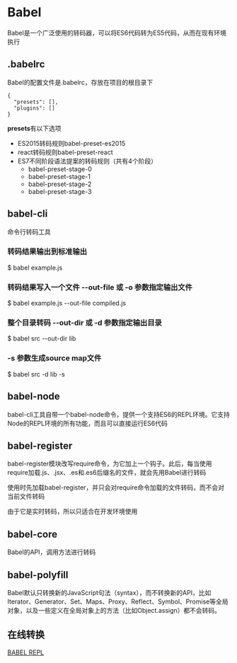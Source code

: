 # Babel

Babel是一个广泛使用的转码器，可以将ES6代码转为ES5代码，从而在现有环境执行

## .babelrc

Babel的配置文件是.babelrc，存放在项目的根目录下

```
{
  "presets": [],
  "plugins": []
}
```

**presets**有以下选项

* ES2015转码规则babel-preset-es2015
* react转码规则babel-preset-react
* ES7不同阶段语法提案的转码规则（共有4个阶段）
    * babel-preset-stage-0
    * babel-preset-stage-1
    * babel-preset-stage-2
    * babel-preset-stage-3

## babel-cli

命令行转码工具

### 转码结果输出到标准输出
$ babel example.js

### 转码结果写入一个文件 --out-file 或 -o 参数指定输出文件
$ babel example.js --out-file compiled.js

### 整个目录转码 --out-dir 或 -d 参数指定输出目录
$ babel src --out-dir lib

### -s 参数生成source map文件
$ babel src -d lib -s

## babel-node

babel-cli工具自带一个babel-node命令，提供一个支持ES6的REPL环境。它支持Node的REPL环境的所有功能，而且可以直接运行ES6代码

## babel-register

babel-register模块改写require命令，为它加上一个钩子。此后，每当使用require加载.js、.jsx、.es和.es6后缀名的文件，就会先用Babel进行转码

使用时先加载babel-register，并只会对require命令加载的文件转码，而不会对当前文件转码

由于它是实时转码，所以只适合在开发环境使用

## babel-core

Babel的API，调用方法进行转码

## babel-polyfill

Babel默认只转换新的JavaScript句法（syntax），而不转换新的API，比如Iterator、Generator、Set、Maps、Proxy、Reflect、Symbol、Promise等全局对象，以及一些定义在全局对象上的方法（比如Object.assign）都不会转码。

## 在线转换

[BABEL REPL](https://babeljs.io/repl/)

